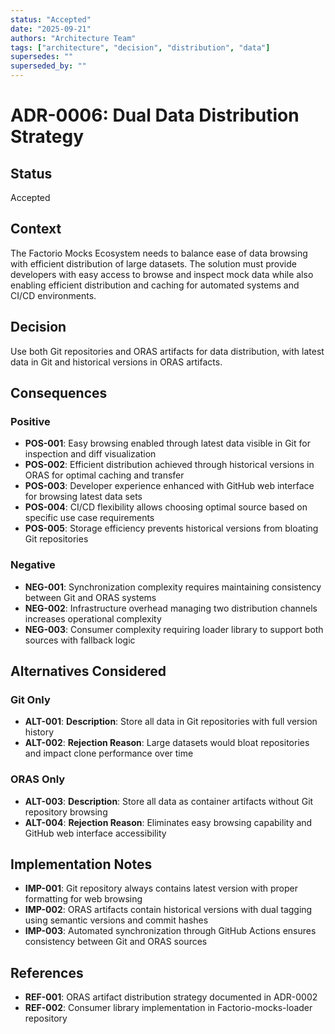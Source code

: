 ```yaml
---
status: "Accepted"
date: "2025-09-21"
authors: "Architecture Team"
tags: ["architecture", "decision", "distribution", "data"]
supersedes: ""
superseded_by: ""
---
```


# ADR-0006: Dual Data Distribution Strategy

## Status

Accepted

## Context

The Factorio Mocks Ecosystem needs to balance ease of data browsing with efficient distribution of large datasets.
The solution must provide developers with easy access to browse and inspect mock data while also enabling efficient
distribution and caching for automated systems and CI/CD environments.

## Decision

Use both Git repositories and ORAS artifacts for data distribution, with latest data in Git and historical versions
in ORAS artifacts.

## Consequences

### Positive

- **POS-001**: Easy browsing enabled through latest data visible in Git for inspection and diff visualization
- **POS-002**: Efficient distribution achieved through historical versions in ORAS for optimal caching and transfer
- **POS-003**: Developer experience enhanced with GitHub web interface for browsing latest data sets
- **POS-004**: CI/CD flexibility allows choosing optimal source based on specific use case requirements
- **POS-005**: Storage efficiency prevents historical versions from bloating Git repositories

### Negative

- **NEG-001**: Synchronization complexity requires maintaining consistency between Git and ORAS systems
- **NEG-002**: Infrastructure overhead managing two distribution channels increases operational complexity
- **NEG-003**: Consumer complexity requiring loader library to support both sources with fallback logic

## Alternatives Considered

### Git Only

- **ALT-001**: **Description**: Store all data in Git repositories with full version history
- **ALT-002**: **Rejection Reason**: Large datasets would bloat repositories and impact clone performance over time

### ORAS Only

- **ALT-003**: **Description**: Store all data as container artifacts without Git repository browsing
- **ALT-004**: **Rejection Reason**: Eliminates easy browsing capability and GitHub web interface accessibility

## Implementation Notes

- **IMP-001**: Git repository always contains latest version with proper formatting for web browsing
- **IMP-002**: ORAS artifacts contain historical versions with dual tagging using semantic versions and commit hashes
- **IMP-003**: Automated synchronization through GitHub Actions ensures consistency between Git and ORAS sources

## References

- **REF-001**: ORAS artifact distribution strategy documented in ADR-0002
- **REF-002**: Consumer library implementation in Factorio-mocks-loader repository
